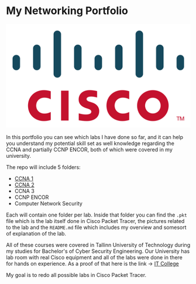 # My Networking Portfolio
![Cisco Logo](media/cisco-png-logo-3780.png)

In this portfolio you can see which labs I have done so far, and it can help you understand my potential skill set as well knowledge regarding the CCNA and partially CCNP ENCOR, both of which were covered in my university.

The repo will include 5 folders:
- [CCNA 1](CCNA%201%3A%20Introduction%20to%20Networking/README.md)
- [CCNA 2](CCNA%202%3A%20Switching%2C%20Routing%2C%20and%20Wireless%20Essentials/README.md)
- CCNA 3
- CCNP ENCOR
- Computer Network Security

Each will contain one folder per lab. Inside that folder you can find the `.pkt` file which is the lab itself done in Cisco Packet Tracer, the pictures related to the lab and the `README.md` file which includes my overview and somesort of explanation of the lab.

All of these courses were covered in Tallinn University of Technology during my studies for Bachelor's of Cyber Security Engineering. Our University has lab room with real Cisco equipment and all of the labs were done in there for hands on experience. As a proof of that here is the link -> [IT College](https://taltech.ee/en/itcollege/labs)

My goal is to redo all possible labs in Cisco Packet Tracer.
